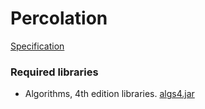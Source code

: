 # Percolation

[Specification](https://coursera.cs.princeton.edu/algs4/assignments/percolation/specification.php)

### Required libraries
- Algorithms, 4th edition libraries. [algs4.jar](https://algs4.cs.princeton.edu/code/algs4.jar)

